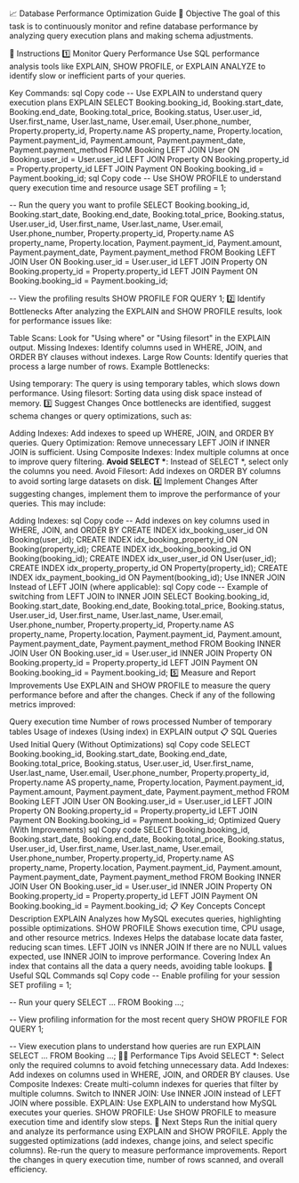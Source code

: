 📈 Database Performance Optimization Guide
🎯 Objective
The goal of this task is to continuously monitor and refine database performance by analyzing query execution plans and making schema adjustments.

📖 Instructions
1️⃣ Monitor Query Performance
Use SQL performance analysis tools like EXPLAIN, SHOW PROFILE, or EXPLAIN ANALYZE to identify slow or inefficient parts of your queries.

Key Commands:
sql
Copy code
-- Use EXPLAIN to understand query execution plans
EXPLAIN
SELECT
Booking.booking_id,
Booking.start_date,
Booking.end_date,
Booking.total_price,
Booking.status,
User.user_id,
User.first_name,
User.last_name,
User.email,
User.phone_number,
Property.property_id,
Property.name AS property_name,
Property.location,
Payment.payment_id,
Payment.amount,
Payment.payment_date,
Payment.payment_method
FROM
Booking
LEFT JOIN
User
ON
Booking.user_id = User.user_id
LEFT JOIN
Property
ON
Booking.property_id = Property.property_id
LEFT JOIN
Payment
ON
Booking.booking_id = Payment.booking_id;
sql
Copy code
-- Use SHOW PROFILE to understand query execution time and resource usage
SET profiling = 1;

-- Run the query you want to profile
SELECT
Booking.booking_id,
Booking.start_date,
Booking.end_date,
Booking.total_price,
Booking.status,
User.user_id,
User.first_name,
User.last_name,
User.email,
User.phone_number,
Property.property_id,
Property.name AS property_name,
Property.location,
Payment.payment_id,
Payment.amount,
Payment.payment_date,
Payment.payment_method
FROM
Booking
LEFT JOIN
User
ON
Booking.user_id = User.user_id
LEFT JOIN
Property
ON
Booking.property_id = Property.property_id
LEFT JOIN
Payment
ON
Booking.booking_id = Payment.booking_id;

-- View the profiling results
SHOW PROFILE FOR QUERY 1;
2️⃣ Identify Bottlenecks
After analyzing the EXPLAIN and SHOW PROFILE results, look for performance issues like:

Table Scans: Look for "Using where" or "Using filesort" in the EXPLAIN output.
Missing Indexes: Identify columns used in WHERE, JOIN, and ORDER BY clauses without indexes.
Large Row Counts: Identify queries that process a large number of rows.
Example Bottlenecks:

Using temporary: The query is using temporary tables, which slows down performance.
Using filesort: Sorting data using disk space instead of memory.
3️⃣ Suggest Changes
Once bottlenecks are identified, suggest schema changes or query optimizations, such as:

Adding Indexes: Add indexes to speed up WHERE, JOIN, and ORDER BY queries.
Query Optimization: Remove unnecessary LEFT JOIN if INNER JOIN is sufficient.
Using Composite Indexes: Index multiple columns at once to improve query filtering.
**Avoid SELECT \***: Instead of SELECT \*, select only the columns you need.
Avoid Filesort: Add indexes on ORDER BY columns to avoid sorting large datasets on disk.
4️⃣ Implement Changes
After suggesting changes, implement them to improve the performance of your queries. This may include:

Adding Indexes:
sql
Copy code
-- Add indexes on key columns used in WHERE, JOIN, and ORDER BY
CREATE INDEX idx_booking_user_id ON Booking(user_id);
CREATE INDEX idx_booking_property_id ON Booking(property_id);
CREATE INDEX idx_booking_booking_id ON Booking(booking_id);
CREATE INDEX idx_user_user_id ON User(user_id);
CREATE INDEX idx_property_property_id ON Property(property_id);
CREATE INDEX idx_payment_booking_id ON Payment(booking_id);
Use INNER JOIN Instead of LEFT JOIN (where applicable):
sql
Copy code
-- Example of switching from LEFT JOIN to INNER JOIN
SELECT
Booking.booking_id,
Booking.start_date,
Booking.end_date,
Booking.total_price,
Booking.status,
User.user_id,
User.first_name,
User.last_name,
User.email,
User.phone_number,
Property.property_id,
Property.name AS property_name,
Property.location,
Payment.payment_id,
Payment.amount,
Payment.payment_date,
Payment.payment_method
FROM
Booking
INNER JOIN
User
ON
Booking.user_id = User.user_id
INNER JOIN
Property
ON
Booking.property_id = Property.property_id
LEFT JOIN
Payment
ON
Booking.booking_id = Payment.booking_id;
5️⃣ Measure and Report Improvements
Use EXPLAIN and SHOW PROFILE to measure the query performance before and after the changes.
Check if any of the following metrics improved:

Query execution time
Number of rows processed
Number of temporary tables
Usage of indexes (Using index) in EXPLAIN output
📋 SQL Queries Used
Initial Query (Without Optimizations)
sql
Copy code
SELECT
Booking.booking_id,
Booking.start_date,
Booking.end_date,
Booking.total_price,
Booking.status,
User.user_id,
User.first_name,
User.last_name,
User.email,
User.phone_number,
Property.property_id,
Property.name AS property_name,
Property.location,
Payment.payment_id,
Payment.amount,
Payment.payment_date,
Payment.payment_method
FROM
Booking
LEFT JOIN
User
ON
Booking.user_id = User.user_id
LEFT JOIN
Property
ON
Booking.property_id = Property.property_id
LEFT JOIN
Payment
ON
Booking.booking_id = Payment.booking_id;
Optimized Query (With Improvements)
sql
Copy code
SELECT
Booking.booking_id,
Booking.start_date,
Booking.end_date,
Booking.total_price,
Booking.status,
User.user_id,
User.first_name,
User.last_name,
User.email,
User.phone_number,
Property.property_id,
Property.name AS property_name,
Property.location,
Payment.payment_id,
Payment.amount,
Payment.payment_date,
Payment.payment_method
FROM
Booking
INNER JOIN
User
ON
Booking.user_id = User.user_id
INNER JOIN
Property
ON
Booking.property_id = Property.property_id
LEFT JOIN
Payment
ON
Booking.booking_id = Payment.booking_id;
📋 Key Concepts
Concept Description
EXPLAIN Analyzes how MySQL executes queries, highlighting possible optimizations.
SHOW PROFILE Shows execution time, CPU usage, and other resource metrics.
Indexes Helps the database locate data faster, reducing scan times.
LEFT JOIN vs INNER JOIN If there are no NULL values expected, use INNER JOIN to improve performance.
Covering Index An index that contains all the data a query needs, avoiding table lookups.
📘 Useful SQL Commands
sql
Copy code
-- Enable profiling for your session
SET profiling = 1;

-- Run your query
SELECT ... FROM Booking ...;

-- View profiling information for the most recent query
SHOW PROFILE FOR QUERY 1;

-- View execution plans to understand how queries are run
EXPLAIN SELECT ... FROM Booking ...;
🧑‍💻 Performance Tips
Avoid SELECT \*: Select only the required columns to avoid fetching unnecessary data.
Add Indexes: Add indexes on columns used in WHERE, JOIN, and ORDER BY clauses.
Use Composite Indexes: Create multi-column indexes for queries that filter by multiple columns.
Switch to INNER JOIN: Use INNER JOIN instead of LEFT JOIN where possible.
EXPLAIN: Use EXPLAIN to understand how MySQL executes your queries.
SHOW PROFILE: Use SHOW PROFILE to measure execution time and identify slow steps.
🚀 Next Steps
Run the initial query and analyze its performance using EXPLAIN and SHOW PROFILE.
Apply the suggested optimizations (add indexes, change joins, and select specific columns).
Re-run the query to measure performance improvements.
Report the changes in query execution time, number of rows scanned, and overall efficiency.
